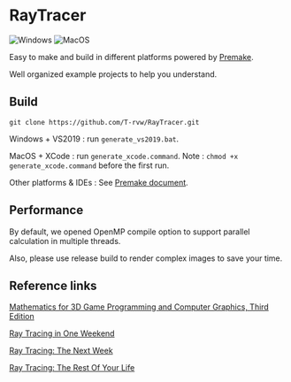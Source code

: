 # RayTracer

![Windows](https://github.com/T-rvw/RayTracer/actions/workflows/Windows.yml/badge.svg?branch=main) ![MacOS](https://github.com/T-rvw/RayTracer/actions/workflows/MacOS.yml/badge.svg?branch=main)

Easy to make and build in different platforms powered by [Premake](https://github.com/premake/premake-core).

Well organized example projects to help you understand.

## Build

`git clone https://github.com/T-rvw/RayTracer.git`

Windows + VS2019 : run `generate_vs2019.bat`.

MacOS + XCode : run `generate_xcode.command`. Note : `chmod +x generate_xcode.command` before the first run.

Other platforms & IDEs : See [Premake document](https://premake.github.io/docs/Using-Premake).

## Performance

By default, we opened OpenMP compile option to support parallel calculation in multiple threads.

Also, please use release build to render complex images to save your time.

## Reference links

[Mathematics for 3D Game Programming and Computer Graphics, Third Edition](http://www.mathfor3dgameprogramming.com)

[Ray Tracing in One Weekend](https://raytracing.github.io/books/RayTracingInOneWeekend.html)

[Ray Tracing: The Next Week](https://raytracing.github.io/books/RayTracingTheNextWeek.html)

[Ray Tracing: The Rest Of Your Life](https://raytracing.github.io/books/RayTracingTheRestOfYourLife.html)
